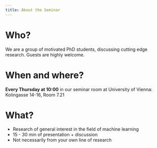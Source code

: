 ```yaml
---
title: About the Seminar
---
```


<div class="my-6">
<h1 class="text-2xl mt-3 font-bold text-gray-800">Who?</h1>
We are a group of motivated PhD students, discussing cutting edge research. Guests are highly welcome.
</div>

<div class="my-6">
<h1 class="text-2xl mt-3 font-bold text-gray-800">When and where?</h1>
<b>Every Thursday at 10:00</b> in our seminar room at University of Vienna: Kolingasse 14-16, Room 7.21
</div>

<div class="my-6">
<h1 class="text-2xl mt-3 font-bold text-gray-800">What?</h1>
<ul>
<li>Research of general interest in the field of machine learning</li>
<li>15 - 30 min of presentation + discussion</li>
<li>Not necessarily from your own line of research</li>
</ul>
</div>
